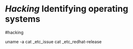 # *Hacking* Identifying operating systems
#hacking

uname -a cat _etc_issue
cat _etc_redhat-release

